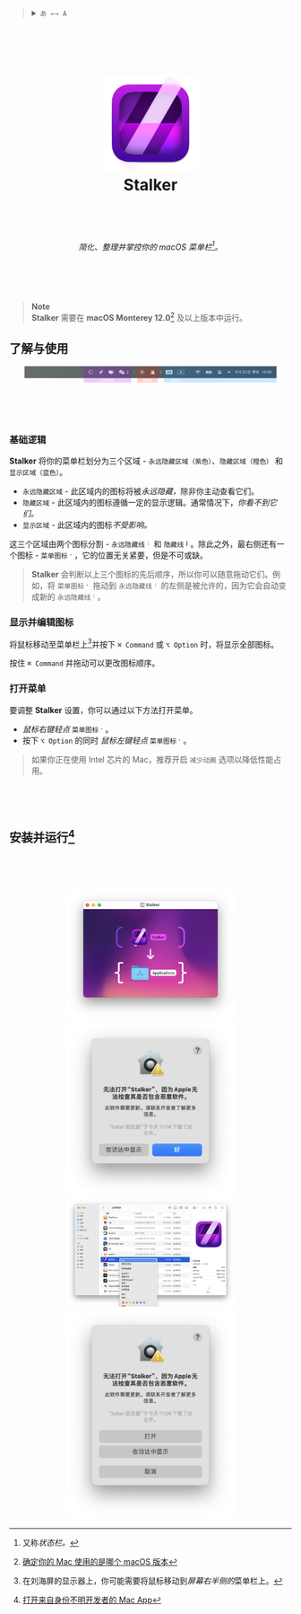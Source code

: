 <blockquote>
  <details>
    <summary>
      <code>あ ←→ A</code>
    </summary>
    <br />
    &emsp;&ensp;<a href="https://github.com/KrLite/Stalker">English</a>
    <br />
    &emsp;&ensp;简体中文
  </details>
</blockquote>

### <div><!--Empty Lines--><br /><br /></div>

# <p align="center"><img width="172" src="/Stalker/Assets.xcassets/AppIcon.appiconset/icon_512x512@2x@2x.png?raw=true" /><br />Stalker</p><br />

###### <p align="center">简化、整理并掌控你的 macOS 菜单栏[^status_bar]。</p>

[^status_bar]: 又称*状态栏。*

### <div><!--Empty Lines--><br /><br /></div>

> **Note**  
> **Stalker** 需要在 **macOS Monterey 12.0**[^check_your_macos_version] 及以上版本中运行。

[^check_your_macos_version]: [确定你的 Mac 使用的是哪个 macOS 版本](https://support.apple.com/zh-cn/HT201260)

## 了解与使用

<div align="center"><img alt="总览" width="450" src="/Docs/Contents/简体中文/Overview.png?raw=true" /></div>

### <div><!--Empty Lines--><br /><br /></div>

### 基础逻辑

**Stalker** 将你的菜单栏划分为三个区域 - `永远隐藏区域（紫色）`、`隐藏区域（橙色）` 和 `显示区域（蓝色）`。

- `永远隐藏区域` - 此区域内的图标将被<i>永远隐藏，</i>除非你主动查看它们。
- `隐藏区域` - 此区域内的图标遵循一定的显示逻辑。通常情况下，*你看不到它们。*
- `显示区域` - 此区域内的图标*不受影响。*

这三个区域由两个图标分割 - `永远隐藏线`<picture><source media="(prefers-color-scheme: dark)" srcset="/Docs/Contents/简体中文/Light/Dotted%20Line.png?raw=true" /><img height="12" src="/Docs/Contents/简体中文/Dark/Dotted%20Line.png?raw=true" /></picture> 和 `隐藏线`<picture><source media="(prefers-color-scheme: dark)" srcset="/Docs/Contents/简体中文/Light/Line.png?raw=true" /><img height="12" src="/Docs/Contents/简体中文/Dark/Line.png?raw=true" /></picture>。除此之外，最右侧还有一个图标 - `菜单图标`<picture><source media="(prefers-color-scheme: dark)" srcset="/Docs/Contents/简体中文/Light/Dot.png?raw=true" /><img height="12" src="/Docs/Contents/简体中文/Dark/Dot.png?raw=true" /></picture>，它的位置无关紧要，但是不可或缺。

> **Stalker** 会判断以上三个图标的先后顺序，所以你可以随意拖动它们。例如，将 `菜单图标`<picture><source media="(prefers-color-scheme: dark)" srcset="/Docs/Contents/简体中文/Light/Dot.png?raw=true" /><img height="12" src="/Docs/Contents/简体中文/Dark/Dot.png?raw=true" /></picture> 拖动到 `永远隐藏线`<picture><source media="(prefers-color-scheme: dark)" srcset="/Docs/Contents/简体中文/Light/Dotted%20Line.png?raw=true" /><img height="12" src="/Docs/Contents/简体中文/Dark/Dotted%20Line.png?raw=true" /></picture> 的左侧是被允许的，因为它会自动变成新的 `永远隐藏线`<picture><source media="(prefers-color-scheme: dark)" srcset="/Docs/Contents/简体中文/Light/Dotted%20Line.png?raw=true" /><img height="12" src="/Docs/Contents/简体中文/Dark/Dotted%20Line.png?raw=true" /></picture>。

### 显示并编辑图标

将鼠标移动至菜单栏上[^mouse_onto_status_bar]并按下 `⌘ Command` 或 `⌥ Option` 时，将显示全部图标。

[^mouse_onto_status_bar]: 在刘海屏的显示器上，你可能需要将鼠标移动到*屏幕右半侧的*菜单栏上。

按住 `⌘ Command` 并拖动可以更改图标顺序。

### 打开菜单

要调整 **Stalker** 设置，你可以通过以下方法打开菜单。

- *鼠标右键轻点* `菜单图标`<picture><source media="(prefers-color-scheme: dark)" srcset="/Docs/Contents/简体中文/Light/Dot.png?raw=true" /><img height="12" src="/Docs/Contents/简体中文/Dark/Dot.png?raw=true" /></picture>。
- 按下 `⌥ Option` 的同时 *鼠标左键轻点* `菜单图标`<picture><source media="(prefers-color-scheme: dark)" srcset="/Docs/Contents/简体中文/Light/Dot.png?raw=true" /><img height="12" src="/Docs/Contents/简体中文/Dark/Dot.png?raw=true" /></picture>。

> 如果你正在使用 Intel 芯片的 Mac，推荐开启 `减少动画` 选项以降低性能占用。

### <div><!--Empty Lines--><br /><br /></div>

## 安装并运行[^install_and_run]

### <div><!--Empty Lines--><br /><br /></div>

[^install_and_run]: [打开来自身份不明开发者的 Mac App](https://support.apple.com/zh-cn/guide/mac-help/mh40616/mac)

<div align="center">
  <!--DMG-->
  <picture>
    <source
      media="(prefers-color-scheme: dark)"
      srcset="/Docs/Contents/简体中文/Dark/1.png?raw=true"
    />
    <img
      width="300"
      src="/Docs/Contents/简体中文/Light/1.png?raw=true"
    />
  </picture>
</div>

<div align="center">
  <!--Open in Finder-->
  <picture>
    <source
      media="(prefers-color-scheme: dark)"
      srcset="/Docs/Contents/简体中文/Dark/2.png?raw=true"
    />
    <img
      width="300"
      src="/Docs/Contents/简体中文/Light/2.png?raw=true"
    />
  </picture>
</div>

<div align="center">
  <!--Open with Right Click-->
  <picture>
    <source
      media="(prefers-color-scheme: dark)"
      srcset="/Docs/Contents/简体中文/Dark/3.png?raw=true"
    />
    <img
      width="300"
      src="/Docs/Contents/简体中文/Light/3.png?raw=true"
    />
  </picture>
</div>

<div align="center">
  <!--Open-->
  <picture>
    <source
      media="(prefers-color-scheme: dark)"
      srcset="/Docs/Contents/简体中文/Dark/4.png?raw=true"
    />
    <img
      width="300"
      src="/Docs/Contents/简体中文/Light/4.png?raw=true"
    />
  </picture>
</div>
